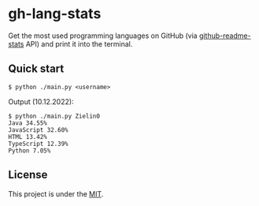 # gh-lang-stats

Get the most used programming languages on GitHub (via [github-readme-stats](https://github.com/anuraghazra/github-readme-stats) API) and print it into the terminal.

## Quick start

```shell
$ python ./main.py <username>
```

Output (10.12.2022):

```shell
$ python ./main.py Zielin0
Java 34.55%
JavaScript 32.60%
HTML 13.42%
TypeScript 12.39%
Python 7.05%
```

## License

This project is under the [MIT](./LICENSE).
